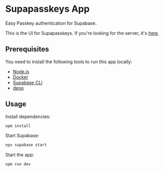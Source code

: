 # Supapasskeys App
Easy Passkey authentication for Supabase.

This is the UI for Supapasskeys. If you're looking for the server, it's [here](https://github.com/jehrhardt/supapasskeys).

## Prerequisites
You need to install the following tools to run this app locally:

- [Node.js](https://nodejs.org/en/)
- [Docker](https://docs.docker.com/get-docker/)
- [Supabase CLI](https://supabase.io/docs/guides/cli)
- [deno](https://docs.deno.com/runtime/manual/getting_started/installation)

## Usage
Install dependencies:
```sh
npm install
```

Start Supabase:
```sh
npx supabase start
```

Start the app:
```sh
npm run dev
```
